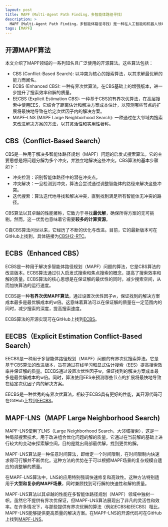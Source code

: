 ```yaml
---
layout: post
title: MAPF（Multi-Agent Path Finding，多智能体路径寻找）
description: >
  MAPF（Multi-Agent Path Finding，多智能体路径寻找）是一种在人工智能和机器人领域中用于解决多个智能体（如机器人或虚拟智能体）同时寻找从起始点到目标点的路径的问题。这种算法需要考虑多个智能体之间的相互影响，以避免路径冲突和碰撞，同时寻找最优或可行的路径。MAPF在物流、交通管理、机器人协作等领域有着广泛的应用，是实现智能体高效协同工作的关键技术之一。
tags: [MAPF]
---
```

## 开源MAPF算法 
本文介绍了MAPF领域的一系列知名且广泛使用的开源算法。这些算法包括：
* CBS (Conflict-Based Search): 以冲突为核心的搜索算法，以其求解最优解的能力而闻名。
* ECBS (Enhanced CBS): 一种有界次优算法，在CBS基础上的增强版本，进一步提升了搜索效率和解的质量。
* EECBS (Explicit Estimation CBS): 一种基于CBS的有界次优算法，在高层搜索中使用EES，它结合了距离估计和解决方案成本估计，以预测哪些节点的扩展将最快地导致在给定次优因子内的解决方案。
* MAPF-LNS (MAPF Large Neighborhood Search): 一种通过在大邻域内搜索来改进解决方案的方法，以其灵活性和实用性著称。



## CBS（Conflict-Based Search）
CBS是一种用于解决多智能体路径规划（MAPF）问题的启发式搜索算法。它的主要思想是将问题分解为多个冲突，并独立地解决这些冲突。CBS算法的基本步骤如下：

* 冲突检测：识别智能体路径中的潜在冲突点。
* 冲突解决：一旦检测到冲突，算法会尝试通过调整智能体的路径来解决这些冲突。
* 迭代搜索：算法迭代地寻找和解决冲突，直到找到满足所有智能体无冲突的路径。

CBS算法以其卓越的性能著称，它致力于寻找**最优解**，确保所得方案的无可挑剔。然而，这一优势也意味着它需要**较多的计算资源**。

C自CBS算法问世以来，它经历了不断的优化与改进。目前，它的最新版本可在GitHub上找到，具体链接为[CBSH2-RTC](https://github.com/Jiaoyang-Li/CBSH2-RTC)。

## ECBS（Enhanced CBS）
ECBS是一种用于解决多智能体路径规划（MAPF）问题的算法，它是CBS算法的改进版本。ECBS算法通过引入启发式搜索和焦点搜索的概念，提高了搜索效率和解的质量。ECBS算法的核心思想是在保证解的最优性的同时，减少搜索空间，从而加快算法的运行速度。

ECBS是一种**有界次优MAPF算法**，通过设置次优性因子w，保证找到的解决方案成本最多是最优解成本的w倍。这意味着算法可以在保证解的质量在一定范围内的同时，减少搜索的深度，提高搜索速度。

ECBS算法的开源实现可在GitHub上找到[ECBS](https://github.com/whoenig/libMultiRobotPlanning)。

## EECBS（Explicit Estimation Conflict-Based Search）
EECBS是一种用于多智能体路径规划（MAPF）问题的有界次优搜索算法。它是基于CBS算法的改进版本，旨在通过在线学习和显式估计搜索（EES）提高搜索效率并保证解的质量。EECBS通过设置次优性因子w，保证找到的解决方案成本最多是最优解成本的w倍。同时，算法使用EES来预测哪些节点的扩展将最快地导致在给定次优因子内的解决方案。

EECBS是一种优秀的有界次优算法，相较于ECBS具有更好的性能，其开源代码可在GitHub上找到[EECBS](https://github.com/Jiaoyang-Li/EECBS)。

## MAPF-LNS（MAPF Large Neighborhood Search)
MAPF-LNS使用了LNS（Large Neighborhood Search，大邻域搜索），这是一种局部搜索技术，用于改进组合优化问题的解的质量。它通过在当前解的基础上进行较大的变动来探索解空间，目的是跳出局部最优解，找到更优的解。

MAPF-LNS算法是一种任意时间算法，即给定一个时间限制，在时间限制内快速求得可行解并不断优化。这种方法的优势在于可以根据MAPF场景的复杂规模自适应的调整解的质量。

在MAPF-LNS算法中，LNS的应用特别强调快速修复和高效性。这种方法特别适用于**大型和复杂的MAPF场景**，同时兼顾找到可行解的快速性和解的质量。

MAPF-LNS算法以其卓越的性能在多智能体路径规划（MAPF）领域中独树一帜。虽然它不提供有界次优保证，但MAPF-LNS算法展现出了非凡的灵活性和效率。在许多情况下，与那些提供有界次优解的算法（例如ECBS和EECBS）相比，MAPF-LNS能够提供更高质量的解决方案。在MAPF-LNS的开源代码可在GitHub上找到[MAPF-LNS](https://github.com/Jiaoyang-Li/MAPF-LNS2)。


